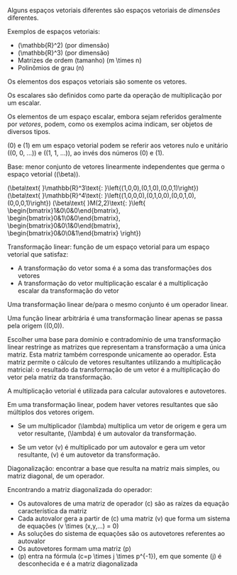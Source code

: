 Alguns espaços vetoriais diferentes são espaços vetoriais de *dimensões* diferentes.

Exemplos de espaços vetoriais:

- \(\mathbb{R}^2\) (por dimensão)
- \(\mathbb{R}^3\) (por dimensão)
- Matrizes de ordem (tamanho) \(m \times n\)
- Polinômios de grau \(n\)

Os elementos dos espaços vetoriais são somente os vetores.

Os escalares são definidos como parte da operação de multiplicação por um escalar.

Os elementos de um espaço escalar, embora sejam referidos geralmente por *vetores*, podem, como os exemplos acima indicam, ser objetos de diversos tipos.

\(0\) e \(1\) em um espaço vetorial podem se referir aos vetores nulo e unitário (\(0, 0, ...)\) e \((1, 1, ...)\), ao invés dos números \(0\) e \(1\).

Base: menor conjunto de vetores linearmente independentes que germa o espaço vetorial (\(\beta\)).

\(\beta\text{ }\mathbb{R}^3\text{: }\left\{(1,0,0),(0,1,0),(0,0,1)\right\}\)
\(\beta\text{ }\mathbb{R}^4\text{: }\left\{(1,0,0,0),(0,1,0,0),(0,0,1,0),(0,0,0,1)\right\}\)
\(\beta\text{ }M(2,2)\text{: }\left\{
    \begin{bmatrix}1&0\\0&0\end{bmatrix},
    \begin{bmatrix}0&1\\0&0\end{bmatrix},
    \begin{bmatrix}0&0\\1&0\end{bmatrix},
    \begin{bmatrix}0&0\\0&1\end{bmatrix}
\right\}\)

Transformação linear: função de um espaço vetorial para um espaço vetorial que satisfaz:

- A transformação do vetor soma é a soma das transformações dos vetores
- A transformação do vetor multiplicação escalar é a multiplicação escalar da transformação do vetor

Uma transformação linear de/para o mesmo conjunto é um operador linear.

Uma função linear arbitrária é uma transformação linear apenas se passa pela origem \((0,0)\).

Escolher uma base para domínio e contradomínio de uma transformação linear restringe as matrizes que representam a transformação a uma única matriz. Esta matriz também corresponde unicamente ao operador.
Esta matriz permite o cálculo de vetores resultantes utilizando a multiplicação matricial: o resultado da transformação de um vetor é a multiplicação do vetor pela matriz da transformação.

A multiplicação vetorial é utilizada para calcular autovalores e autovetores.

Em uma transformação linear, podem haver vetores resultantes que são múltiplos dos vetores origem.

- Se um multiplicador \(\lambda\) multiplica um vetor de origem e gera um vetor resultante, \(\lambda\) é um autovalor da transformação.

- Se um vetor \(v\) é multiplicado por um autovalor e gera um vetor resultante, \(v\) é um autovetor da transformação.

Diagonalização: encontrar a base que resulta na matriz mais simples, ou matriz diagonal, de um operador.

Encontrando a matriz diagonalizada do operador:
- Os autovalores de uma matriz de operador \(c\) são as raízes da equação característica da matriz
- Cada autovalor gera a partir de \(c\) uma matriz \(v\) que forma um sistema de equações \(v \times (x,y,...) = 0\)
- As soluções do sistema de equações são os autovetores referentes ao autovalor
- Os autovetores formam uma matriz \(p\)
- \(p\) entra na fórmula \(c=p \times j \times p^{-1}\), em que somente \(j\) é desconhecida e é a matriz diagonalizada